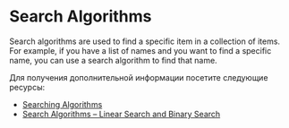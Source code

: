# Search Algorithms

Search algorithms are used to find a specific item in a collection of items. For example, if you have a list of names and you want to find a specific name, you can use a search algorithm to find that name.

Для получения дополнительной информации посетите следующие ресурсы:

- [Searching Algorithms](https://www.geeksforgeeks.org/searching-algorithms/)
- [Search Algorithms – Linear Search and Binary Search](https://www.freecodecamp.org/news/search-algorithms-linear-and-binary-search-explained/)
